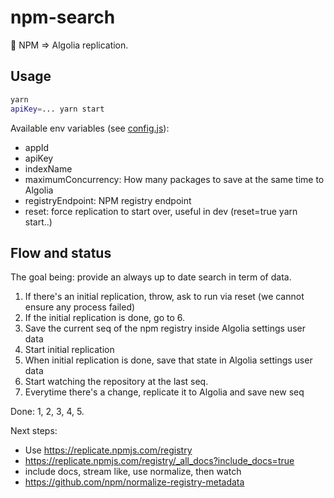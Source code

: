 # npm-search

🗿 NPM => Algolia replication.

## Usage

```sh
yarn
apiKey=... yarn start
```

Available env variables (see [config.js](./config.js)):
- appId
- apiKey
- indexName
- maximumConcurrency: How many packages to save at the same time to Algolia
- registryEndpoint: NPM registry endpoint
- reset: force replication to start over, useful in dev (reset=true yarn start..)

## Flow and status

The goal being: provide an always up to date search in term of data.

1. If there's an initial replication, throw, ask to run via reset (we cannot ensure any process failed)
2. If the initial replication is done, go to 6.
3. Save the current seq of the npm registry inside Algolia settings user data
4. Start initial replication
5. When initial replication is done, save that state in Algolia settings user data
6. Start watching the repository at the last seq.
7. Everytime there's a change, replicate it to Algolia and save new seq

Done: 1, 2, 3, 4, 5.

Next steps:
- Use https://replicate.npmjs.com/registry
- https://replicate.npmjs.com/registry/_all_docs?include_docs=true
- include docs, stream like, use normalize, then watch
- https://github.com/npm/normalize-registry-metadata
